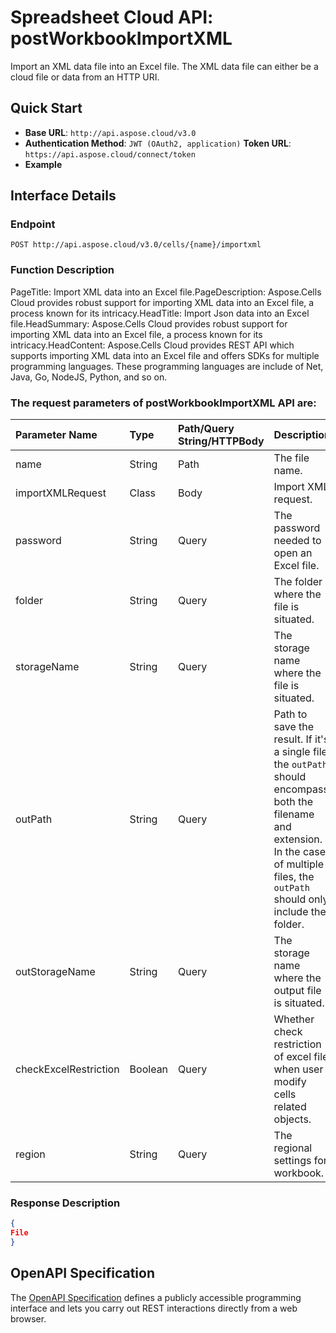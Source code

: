 # **Spreadsheet Cloud API: postWorkbookImportXML**

Import an XML data file into an Excel file. The XML data file can either be a cloud file or data from an HTTP URI. 

## **Quick Start**

- **Base URL**: `http://api.aspose.cloud/v3.0`
- **Authentication Method**: `JWT (OAuth2, application)`  **Token URL**: `https://api.aspose.cloud/connect/token`
- **Example** 
<script src="https://gist.github.com/aspose-cells-cloud-gists/8a5b324fdf3e574dbd747c1a1e24b05d.js?file=Example30_PostWorkbookImportXML.cs"></script>

## **Interface Details**

### **Endpoint** 

```
POST http://api.aspose.cloud/v3.0/cells/{name}/importxml
```

### **Function Description**
PageTitle: Import XML data into an Excel file.PageDescription: Aspose.Cells Cloud provides robust support for importing XML data into an Excel file, a process known for its intricacy.HeadTitle: Import Json data into an Excel file.HeadSummary: Aspose.Cells Cloud provides robust support for importing XML data into an Excel file, a process known for its intricacy.HeadContent: Aspose.Cells Cloud provides REST API which supports importing XML data into an Excel file and offers SDKs for multiple programming languages. These programming languages are include of Net, Java, Go, NodeJS, Python, and so on.

### The request parameters of **postWorkbookImportXML** API are: 

| Parameter Name | Type | Path/Query String/HTTPBody | Description | 
| :- | :- | :- |:- | 
|name|String|Path|The file name.|
|importXMLRequest|Class|Body|Import XML request.|
|password|String|Query|The password needed to open an Excel file.|
|folder|String|Query|The folder where the file is situated.|
|storageName|String|Query|The storage name where the file is situated.|
|outPath|String|Query|Path to save the result. If it's a single file, the `outPath` should encompass both the filename and extension. In the case of multiple files, the `outPath` should only include the folder.|
|outStorageName|String|Query|The storage name where the output file is situated.|
|checkExcelRestriction|Boolean|Query|Whether check restriction of excel file when user modify cells related objects.|
|region|String|Query|The regional settings for workbook.|


### **Response Description**
```json
{
File
}
```

## OpenAPI Specification

The [OpenAPI Specification](https://reference.aspose.cloud/cells/#/DataProcessingController/PostWorkbookImportXML) defines a publicly accessible programming interface and lets you carry out REST interactions directly from a web browser.

